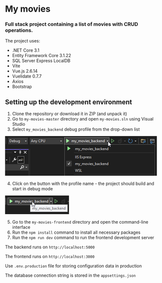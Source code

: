 # My movies
### Full stack project containing a list of movies with CRUD operations.

The project uses:
- .NET Core 3.1
- Entity Framework Core 3.1.22
- SQL Server Express LocalDB
- Vite
- Vue.js 2.6.14
- Vuelidate 0.7.7
- Axios
- Bootstrap

## Setting up the development environment
1.  Clone the repository or download it in ZIP (and unpack it)
2.  Go to `my-movies-master` directory and open `my-movies.sln` using Visual Studio
3.  Select `my_movies_backend` debug profile from the drop-down list

![Launch profiles](docs/readme/readme_launch_profiles.png?raw=true "Launch profiles")

4.  Click on the button with the profile name - the project should build and start in debug mode

![Launch button](docs/readme/readme_launch_button.png?raw=true "Launch button")

5.  Go to the `my-movies-frontend` directory and open the command-line interface
6.  Run the `npm install` command to install all necessary packages
7.  Run the `npm run dev` command to run the frontend development server

The backend runs on `http://localhost:5000`

The frontend runs on `http://localhost:3000`

Use `.env.production` file for storing configuration data in production

The database connection string is stored in the `appsettings.json`
